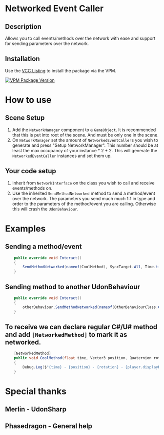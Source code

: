 # Networked Event Caller

## Description
Allows you to call events/methods over the network with ease and support for sending parameters over the network.

## Installation
Use the [VCC Listing](https://miner28.github.io/NetworkedEventCaller/) to install the package via the VPM.

[![VPM Package Version](https://img.shields.io/vpm/v/com.miner28.networked-event-caller?repository_url=https%3A%2F%2Fminer28.github.io%2FNetworkedEventCaller%2Findex.json)](https://miner28.github.io/NetworkedEventCaller)

# How to use
## Scene Setup
1. Add the `NetworkManager` component to a `GameObject`. It is recommended that this is put into root of the scene. And must be only one in the scene.
2. On `NetworkManager` set the amount of `NetworkedEventCaller`s you wish to generate and press "Setup NetworkManager". This number should be at least the max occupancy of your instance * 2 + 2. This will generate the `NetworkedEventCaller` instances and set them up.
## Your code setup
1. Inherit from `NetworkInterface` on the class you wish to call and receive events/methods on.
2. Use the inherited `SendMethodNetworked` method to send a method/event over the network. The parameters you send much much 1:1 in type and order to the parameters of the method/event you are calling. Otherwise this will crash the `UdonBehaviour`.

# Examples
## Sending a method/event
```csharp
    public override void Interact()
    {
        SendMethodNetworked(nameof(CoolMethod), SyncTarget.All, Time.time, new DataToken(transform.position), new DataToken(transform.rotation), new DataToken(Networking.LocalPlayer));
    }
```
## Sending method to another UdonBehaviour
```csharp
    public override void Interact()
    {
        otherBehaviour.SendMethodNetworked(nameof(OtherBehaviourClass.CoolMethod), SyncTarget.All, Time.time, new DataToken(transform.position), new DataToken(transform.rotation), new DataToken(Networking.LocalPlayer));
    }
```

## To receive we can declare regular C#/U# method and add `[NetworkedMethod]` to mark it as networked.
```csharp
    [NetworkedMethod]
    public void CoolMethod(float time, Vector3 position, Quaternion rotation, VRCPlayerApi player)
    {
        Debug.Log($"{time} - {position} - {rotation} - {player.displayName}");
    }
```


# Special thanks
## Merlin - UdonSharp
## Phasedragon - General help
